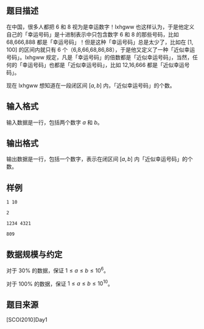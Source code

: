 ## 题目描述

在中国，很多人都把 $6$ 和 $8$ 视为是幸运数字！lxhgww 也这样认为，于是他定义自己的「幸运号码」是十进制表示中只包含数字 $6$ 和 $8$ 的那些号码，比如 $68$,$666$,$888$ 都是「幸运号码」！但是这种「幸运号码」总是太少了，比如在 $\left[1,100\right]$ 的区间内就只有 $6$ 个（$6$,$8$,$66$,$68$,$86$,$88$），于是他又定义了一种「近似幸运号码」。lxhgww 规定，凡是「幸运号码」的倍数都是「近似幸运号码」，当然，任何的「幸运号码」也都是「近似幸运号码」，比如 $12$,$16$,$666$ 都是「近似幸运号码」。

现在 lxhgww 想知道在一段闭区间 $\left[a,b\right]$ 内，「近似幸运号码」的个数。

## 输入格式

输入数据是一行，包括两个数字 $a$ 和 $b$。

## 输出格式

输出数据是一行，包括一个数字，表示在闭区间 $\left[a, b\right]$ 内「近似幸运号码」的个数。

## 样例

```input1
1 10
``````

```output1
2
```
```input2
1234 4321
```
```output2
809
```

## 数据规模与约定

对于 $30\%$ 的数据，保证 $1\le a\le b\le 10^6$。

对于 $100\%$ 的数据，保证 $1\le a\le b\le 10^{10}$。

## 题目来源

[SCOI2010]Day1

